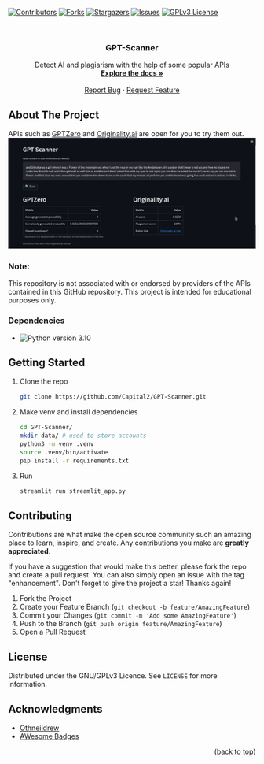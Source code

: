 <!-- Improved compatibility of back to top link: See: https://github.com/othneildrew/Best-README-Template/pull/73 -->
<a name="readme-top"></a>
<!--
*** Thanks for checking out the Best-README-Template. If you have a suggestion
*** that would make this better, please fork the repo and create a pull request
*** or simply open an issue with the tag "enhancement".
*** Don't forget to give the project a star!
*** Thanks again! Now go create something AMAZING! :D
-->



<!-- PROJECT SHIELDS -->
<!--
*** I'm using markdown "reference style" links for readability.
*** Reference links are enclosed in brackets [ ] instead of parentheses ( ).
*** See the bottom of this document for the declaration of the reference variables
*** for contributors-url, forks-url, etc. This is an optional, concise syntax you may use.
*** https://www.markdownguide.org/basic-syntax/#reference-style-links
-->
[![Contributors][contributors-shield]][contributors-url]
[![Forks][forks-shield]][forks-url]
[![Stargazers][stars-shield]][stars-url]
[![Issues][issues-shield]][issues-url]
[![GPLv3 License][license-shield]][license-url]



<!-- PROJECT LOGO -->
<br />
<div align="center">

<h3 align="center">GPT-Scanner</h3>

  <p align="center">
  Detect AI and plagiarism with the help of some popular APIs
    <br />
    <a href="https://github.com/Capital2/GPT-Scanner"><strong>Explore the docs »</strong></a>
    <br />
    <br />
    <a href="https://github.com/Capital2/GPT-Scanner/issues">Report Bug</a>
    ·
    <a href="https://github.com/Capital2/GPT-Scanner/issues">Request Feature</a>
  </p>
</div>

<!-- ABOUT THE PROJECT -->
## About The Project

APIs such as [GPTZero](https://gptzero.me/) and [Originality.ai](https://app.originality.ai/) are open for you to try them out.
![](screenshots/screenshot1.png)
### Note:
This repository is not associated with or endorsed by providers of the APIs contained in this GitHub repository. This project is intended for educational purposes only.

### Dependencies

* ![Python](https://img.shields.io/badge/python-3670A0?style=for-the-badge&logo=python&logoColor=ffdd54)  version 3.10


<!-- GETTING STARTED -->
## Getting Started

1. Clone the repo
   ```sh
   git clone https://github.com/Capital2/GPT-Scanner.git
   ```
2. Make venv and install dependencies
   ```sh
   cd GPT-Scanner/
   mkdir data/ # used to store accounts
   python3 -m venv .venv
   source .venv/bin/activate
   pip install -r requirements.txt
   ```
3. Run
   ```sh
   streamlit run streamlit_app.py
   ```

<!-- CONTRIBUTING -->
## Contributing

Contributions are what make the open source community such an amazing place to learn, inspire, and create. Any contributions you make are **greatly appreciated**.

If you have a suggestion that would make this better, please fork the repo and create a pull request. You can also simply open an issue with the tag "enhancement".
Don't forget to give the project a star! Thanks again!

1. Fork the Project
2. Create your Feature Branch (`git checkout -b feature/AmazingFeature`)
3. Commit your Changes (`git commit -m 'Add some AmazingFeature'`)
4. Push to the Branch (`git push origin feature/AmazingFeature`)
5. Open a Pull Request

<!-- LICENSE -->
## License

Distributed under the GNU/GPLv3 Licence. See `LICENSE` for more information.



<!-- ACKNOWLEDGMENTS -->
## Acknowledgments

* [Othneildrew](https://github.com/othneildrew/Best-README-Template)
* [AWesome Badges](https://github.com/Ileriayo/markdown-badges)
<p align="right">(<a href="#readme-top">back to top</a>)</p>



<!-- MARKDOWN LINKS & IMAGES -->
<!-- https://www.markdownguide.org/basic-syntax/#reference-style-links -->
[contributors-shield]: https://img.shields.io/github/contributors/Capital2/GPT-Scanner.svg?style=for-the-badge
[contributors-url]: https://github.com/Capital2/GPT-Scanner/graphs/contributors
[forks-shield]: https://img.shields.io/github/forks/Capital2/GPT-Scanner.svg?style=for-the-badge
[forks-url]: https://github.com/Capital2/GPT-Scanner/network/members
[stars-shield]: https://img.shields.io/github/stars/Capital2/GPT-Scanner.svg?style=for-the-badge
[stars-url]: https://github.com/Capital2/GPT-Scanner/stargazers
[issues-shield]: https://img.shields.io/github/issues/Capital2/GPT-Scanner.svg?style=for-the-badge
[issues-url]: https://github.com/Capital2/GPT-Scanner/issues
[license-shield]: https://img.shields.io/github/license/Capital2/GPT-Scanner.svg?style=for-the-badge
[license-url]: https://github.com/Capital2/GPT-Scanner/blob/master/LICENSE.txt
[linkedin-shield]: https://img.shields.io/badge/-LinkedIn-black.svg?style=for-the-badge&logo=linkedin&colorB=555
[linkedin-url]: https://linkedin.com/in/linkedin_username
[product-screenshot]: images/screenshot.png
[Next.js]: https://img.shields.io/badge/next.js-000000?style=for-the-badge&logo=nextdotjs&logoColor=white
[Next-url]: https://nextjs.org/
[React.js]: https://img.shields.io/badge/React-20232A?style=for-the-badge&logo=react&logoColor=61DAFB
[React-url]: https://reactjs.org/
[Vue.js]: https://img.shields.io/badge/Vue.js-35495E?style=for-the-badge&logo=vuedotjs&logoColor=4FC08D
[Vue-url]: https://vuejs.org/
[Angular.io]: https://img.shields.io/badge/Angular-DD0031?style=for-the-badge&logo=angular&logoColor=white
[Angular-url]: https://angular.io/
[Svelte.dev]: https://img.shields.io/badge/Svelte-4A4A55?style=for-the-badge&logo=svelte&logoColor=FF3E00
[Svelte-url]: https://svelte.dev/
[Laravel.com]: https://img.shields.io/badge/Laravel-FF2D20?style=for-the-badge&logo=laravel&logoColor=white
[Laravel-url]: https://laravel.com
[Bootstrap.com]: https://img.shields.io/badge/Bootstrap-563D7C?style=for-the-badge&logo=bootstrap&logoColor=white
[Bootstrap-url]: https://getbootstrap.com
[JQuery.com]: https://img.shields.io/badge/jQuery-0769AD?style=for-the-badge&logo=jquery&logoColor=white
[JQuery-url]: https://jquery.com 
[FastAPI.py]: https://img.shields.io/badge/FastAPI-005571?style=for-the-badge&logo=fastapi
[FastAPI-url]:https://fastapi.tiangolo.com/